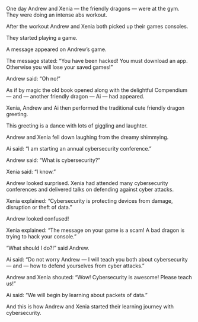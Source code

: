 One day Andrew and Xenia — the friendly dragons — were at the gym. They were doing an intense abs workout.

After the workout Andrew and Xenia both picked up their games consoles.

They started playing a game.

A message appeared on Andrew’s game.

The message stated: “You have been hacked! You must download an app. Otherwise you will lose your saved games!”

Andrew said: “Oh no!”

As if by magic the old book opened along with the delightful Compendium — and — another friendly dragon — Ai — had appeared.

Xenia, Andrew and Ai then performed the traditional cute friendly dragon greeting.

This greeting is a dance with lots of giggling and laughter.

Andrew and Xenia fell down laughing from the dreamy shimmying.

Ai said: “I am starting an annual cybersecurity conference.”

Andrew said: “What is cybersecurity?”

Xenia said: “I know.”

Andrew looked surprised. Xenia had attended many cybersecurity conferences and delivered talks on defending against cyber attacks.

Xenia explained: “Cybersecurity is protecting devices from damage, disruption or theft of data.”

Andrew looked confused!

Xenia explained: “The message on your game is a scam! A bad dragon is trying to hack your console.”

“What should I do?!” said Andrew.

Ai said: “Do not worry Andrew — I will teach you both about cybersecurity — and — how to defend yourselves from cyber attacks.”

Andrew and Xenia shouted: “Wow! Cybersecurity is awesome! Please teach us!”

Ai said: “We will begin by learning about packets of data.”

And this is how Andrew and Xenia started their learning journey with cybersecurity.
